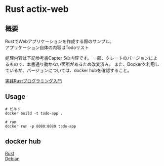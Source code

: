 # Rust actix-web
## 概要
RustでWebアプリケーションを作成する際のサンプル。  
アプリケーション自体の内容はTodoリスト

処理内容は下記参考書Capter 5の内容です。
一部、クレートのバージョンによるもので、本書通り動かない箇所があるため改変済み。
また、Dockerを利用しているが、バージョンについては、docker hubを確認すること。  

[実践Rustプログラミング入門](https://www.amazon.co.jp/%E5%AE%9F%E8%B7%B5Rust%E3%83%97%E3%83%AD%E3%82%B0%E3%83%A9%E3%83%9F%E3%83%B3%E3%82%B0%E5%85%A5%E9%96%80-%E5%88%9D%E7%94%B0-%E7%9B%B4%E4%B9%9F/dp/4798061700)

## Usage
```
# ビルド
docker build -t todo-app .

# run
docker run -p 8080:8080 todo-app
```

## docker hub
[Rust](https://hub.docker.com/_/rust)  
[Debian](https://hub.docker.com/_/debian)